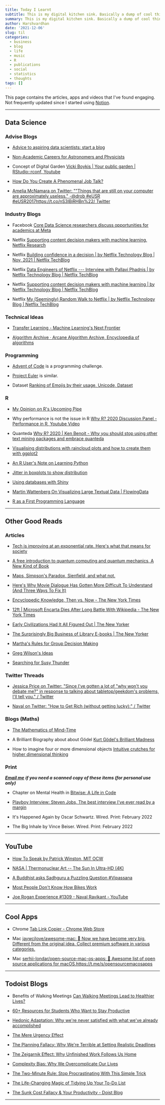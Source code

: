 ```yaml
---
title: Today I Learnt
subtitle: This is my digital kitchen sink. Basically a dump of cool things.
summary: This is my digital kitchen sink. Basically a dump of cool things.
author: Harshvardhan
date: '2021-12-06'
slug: til
categories:
  - business
  - blog
  - life
  - music
  - R
  - publications
  - social
  - statistics
  - thoughts
tags: []
---
```


This page contains the articles, apps and videos that I've found engaging. Not frequently updated since I started using [Notion](https://www.notion.so/415585b6ae8144f683ef98e961e3b166?v=9abfa8b49ef54100a30deb82bcdf3748).

------------------------------------------------------------------------

## Data Science

### Advise Blogs

-   [Advice to aspiring data scientists: start a blog](http://varianceexplained.org/r/start-blog/)

-   [Non-Academic Careers for Astronomers and Physicists](https://speakerdeck.com/juliasilge/non-academic-careers-for-astronomers-and-physicists)

-   Concept of Digital Garden [Vicki Boykis \| Your public garden \| RStudio::rconf, Youtube](https://www.youtube.com/watch?v=E5ERSfydB30)

-   [How Do You Create A Phenomenal Job Talk?](https://bettylai.com/blog/post/phenomenal-job-talks)

-   [Amelia McNamara on Twitter: ""Things that are still on your computer are approximately useless." -\@drob #eUSR #eUSR2017](https://twitter.com/AmeliaMN/status/926509282874585089)<https://t.co/nS3IBiRHBn%22>[/ Twitter](https://twitter.com/AmeliaMN/status/926509282874585089)

### Industry Blogs

-   Facebook [Core Data Science researchers discuss opportunities for academics at Meta](https://research.facebook.com/blog/2021/12/core-data-science-researchers-discuss-opportunities-for-academics-at-meta/)

-   Netflix [Supporting content decision makers with machine learning, Netflix Research](https://netflixtechblog.com/supporting-content-decision-makers-with-machine-learning-995b7b76006f)

-   Netflix [Building confidence in a decision \| by Netflix Technology Blog \| Nov, 2021 \| Netflix TechBlog](https://netflixtechblog.com/building-confidence-in-a-decision-8705834e6fd8)

-   Netflix [Data Engineers of Netflix --- Interview with Pallavi Phadnis \| by Netflix Technology Blog \| Netflix TechBlog](https://netflixtechblog.com/data-engineers-of-netflix-interview-with-pallavi-phadnis-a1fcc5f64906)

-   Netflix [Supporting content decision makers with machine learning \| by Netflix Technology Blog \| Netflix TechBlog](https://netflixtechblog.com/supporting-content-decision-makers-with-machine-learning-995b7b76006f)

-   Netflix [My (Seemingly) Random Walk to Netflix \| by Netflix Technology Blog \| Netflix TechBlog](https://netflixtechblog.com/my-seemingly-random-walk-to-netflix-293d952953fa)

### Technical Ideas

-   [Transfer Learning - Machine Learning's Next Frontier](https://ruder.io/transfer-learning/)

-   [Algorithm Archive · Arcane Algorithm Archive, Encyclopedia of algorithms](https://www.algorithm-archive.org/)

### Programming

-   [Advent of Code](https://adventofcode.com/) is a programming challenge.

-   [Project Euler](https://projecteuler.net/) is similar.

-   Dataset [Ranking of Emojis by their usage, Unicode, Dataset](https://docs.google.com/spreadsheets/d/1Zs13WJYdZL1pNZP0dCIXkWau_tZOjK3mmJz0KNq4I30/edit#gid=196891844)

### R

-   [My Opinion on R's Upcoming Pipe](https://www.r-bloggers.com/2020/12/my-opinion-on-rs-upcoming-pipe/)

-   Why performance is not the issue in R [Why R? 2020 Discussion Panel - Performance in R, Youtube Video](https://www.youtube.com/watch?v=uiEhmKN1RJo)

-   Quanteda [Why R? 2020 \| Ken Benoit - Why you should stop using other text mining packages and embrace quanteda](https://www.youtube.com/watch?v=9hEvGBu3cnI)

-   [Visualising distributions with raincloud plots and how to create them with ggplot2](https://www.cedricscherer.com/2021/06/06/visualizing-distributions-with-raincloud-plots-and-how-to-create-them-with-ggplot2/)

-   [An R User's Note on Learning Python](https://rpubs.com/MenaWANG/LearningPython-Automation1)

-   [Jitter in boxplots to show distribution](https://stackoverflow.com/questions/70227169/how-to-plot-the-points-position-correspond-to-the-boxplots)

-   [Using databases with Shiny](https://emilyriederer.netlify.app/post/shiny-db/)

-   [Martin Wattenberg On Visualizing Large Textual Data \| FlowingData](https://flowingdata.com/2008/07/21/martin-wattenberg-on-visualizing-large-textual-data/)

-   [R as a First Programming Language](https://seankross.com/2019/10/27/R-as-a-First-Programming-Language.html)

------------------------------------------------------------------------

## Other Good Reads

### Articles

-   [Tech is improving at an exponential rate. Here's what that means for society](https://www.morningbrew.com/emerging-tech/stories/2021/11/24/tech-is-improving-at-an-exponential-rate-here-s-what-that-means-for-society?utm_campaign=mb&utm_medium=newsletter&utm_source=morning_brew&mid=db18db43828180889e38a0bc0e4ac362&uid=MifcoVe3xqQeEeaWE3US3gLv)

-   [A free introduction to quantum computing and quantum mechanics, A New Kind of Book](https://quantum.country)

-   [Maps, Simpson's Paradox, Sienfield, and what not.](https://michaelnielsen.org/reinventing_explanation/index.html)

-   [Here's Why Movie Dialogue Has Gotten More Difficult To Understand (And Three Ways To Fix It)](https://www.slashfilm.com/673162/heres-why-movie-dialogue-has-gotten-more-difficult-to-understand-and-three-ways-to-fix-it/?s=09)

-   [Encyclopedic Knowledge, Then vs. Now - The New York Times](https://www.nytimes.com/2009/05/03/business/03digi.html)

-   [12ft \| Microsoft Encarta Dies After Long Battle With Wikipedia - The New York Times](https://12ft.io/proxy?q=http://bits.blogs.nytimes.com/2009/03/30/microsoft-encarta-dies-after-long-battle-with-wikipedia)

-   [Early Civilizations Had It All Figured Out \| The New Yorker](https://www.newyorker.com/magazine/2021/11/08/early-civilizations-had-it-all-figured-out-the-dawn-of-everything)

-   [The Surprisingly Big Business of Library E-books \| The New Yorker](https://www.newyorker.com/news/annals-of-communications/an-app-called-libby-and-the-surprisingly-big-business-of-library-e-books)

-   [Martha's Rules for Group Decision Making](https://third-bit.com/2019/06/13/marthas-rules/)

-   [Greg Wilson's Ideas](https://third-bit.com/ideas/)

-   [Searching for Susy Thunder](https://www.theverge.com/c/22889425/susy-thunder-headley-hackers-phone-phreakers-claire-evans)

### Twitter Threads

-   [Jessica Price on Twitter: "Since I've gotten a lot of "why won't you debate me?" in response to talking about tabletop/geekdom's problems, I'll tell you." / Twitter](https://twitter.com/Delafina777/status/839754651230601216)

-   [Naval on Twitter: "How to Get Rich (without getting lucky):" / Twitter](https://twitter.com/naval/status/1002103360646823936)

### Blogs (Maths)

-   [The Mathematics of Mind-Time](https://getpocket.com/explore/item/the-mathematics-of-mind-time)

-   A Brilliant Biography about about Gödel [Kurt Gödel's Brilliant Madness](https://www.privatdozent.co/p/kurt-godels-brilliant-madness)

-   How to imagine four or more dimensional objects [Intuitive crutches for higher dimensional thinking](https://mathoverflow.net/questions/25983/intuitive-crutches-for-higher-dimensional-thinking)

### Print

[***Email me***](mailto:harsh@harsh17.in) ***if you need a scanned copy of these items (for personal use only)***

-   Chapter on Mental Health in [Bitwise: A Life in Code](https://www.goodreads.com/book/show/35794819-bitwise)

-   [Playboy Interview: Steven Jobs, The best interview I've ever read by a margin](https://allaboutstevejobs.com/verbatim/interviews/playboy_1985)

-   It's Happened Again by Oscar Schwartz. Wired. Print: February 2022

-   The Big Inhale by Vince Beiser. Wired. Print: February 2022

------------------------------------------------------------------------

## YouTube

-   [How To Speak by Patrick Winston, MIT OCW](https://www.youtube.com/watch?v=Unzc731iCUY)

-   [NASA \| Thermonuclear Art -- The Sun In Ultra-HD (4K)](https://www.youtube.com/watch?v=6tmbeLTHC_0)

-   [A Buddhist asks Sadhguru a Puzzling Question #Vipassana](https://www.youtube.com/watch?v=6OdKZRnmRQ0)

-   [Most People Don't Know How Bikes Work](https://www.youtube.com/watch?v=9cNmUNHSBac)

-   [Joe Rogan Experience #1309 - Naval Ravikant - YouTube](https://www.youtube.com/watch?v=3qHkcs3kG44)

------------------------------------------------------------------------

## Cool Apps

-   Chrome [Tab Link Copier - Chrome Web Store](https://chrome.google.com/webstore/detail/tab-link-copier/ijkpnaifgolhlcfhcfamddnlnfjpjaji/related?hl=en)

-   Mac [jaywcjlove/awesome-mac:  Now we have become very big, Different from the original idea. Collect premium software in various categories.](https://github.com/jaywcjlove/awesome-mac)

-   Mac [serhii-londar/open-source-mac-os-apps: 🚀 Awesome list of open source applications for macOS.](https://github.com/serhii-londar/open-source-mac-os-apps)<https://t.me/s/opensourcemacosapps>

------------------------------------------------------------------------

## Todoist Blogs

-   Benefits of Walking Meetings [Can Walking Meetings Lead to Healthier Lives?](https://blog.doist.com/remote-work-meetings/)

-   [60+ Resources for Students Who Want to Stay Productive](https://blog.doist.com/60-resources-students-stay-productive/)

-   [Hedonic Adaptation: Why we're never satisfied with what we've already accomplished](https://blog.doist.com/hedonic-adaptation-comic/)

-   [The Mere Urgency Effect](https://blog.doist.com/mere-urgency-effect-comic/)

-   [The Planning Fallacy: Why We're Terrible at Setting Realistic Deadlines](https://blog.doist.com/planning-fallacy-comic/)

-   [The Zeigarnik Effect: Why Unfinished Work Follows Us Home](https://blog.doist.com/zeigarnik-effect-comic/)

-   [Complexity Bias: Why We Overcomplicate Our Lives](https://blog.doist.com/complexity-bias-comic/)

-   [The Two-Minute Rule: Stop Procrastinating With This Simple Trick](https://blog.doist.com/two-minute-rule/)

-   [The Life-Changing Magic of Tidying Up Your To-Do List](https://blog.doist.com/life-changing-magic-tidying-todoist/)

-   [The Sunk Cost Fallacy & Your Productivity - Doist Blog](https://blog.doist.com/sunk-cost-fallacy-comic/)

------------------------------------------------------------------------

## 
